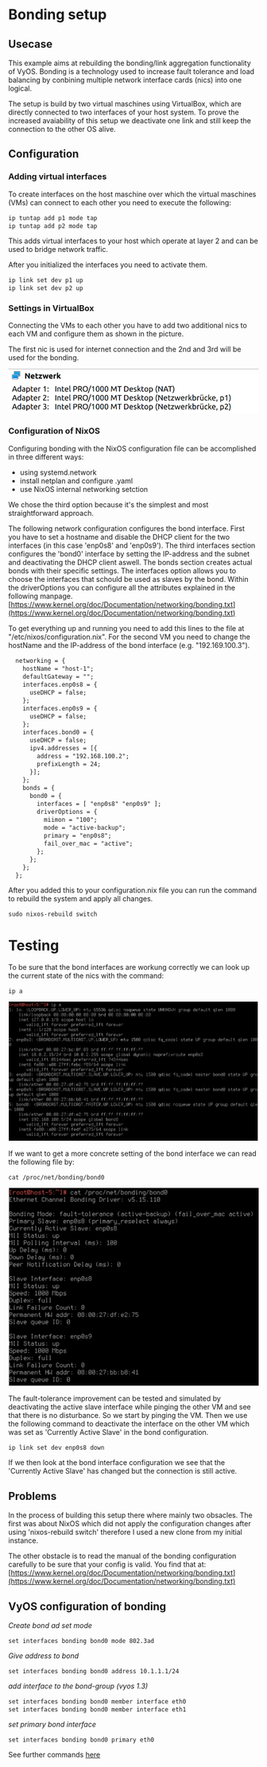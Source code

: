 # Bonding setup

## Usecase
This example aims at rebuilding the bonding/link aggregation functionality of VyOS. Bonding is a technology used to increase fault tolerance and load balancing by conbining multiple network interface cards (nics) into one logical. 

The setup is build by two virtual maschines using VirtualBox, which are directly connected to two interfaces of your host system. To prove the increased avaiability of this setup we deactivate one link and still keep the connection to the other OS alive. 

## Configuration

### Adding virtual interfaces 

To create interfaces on the host maschine over which the virtual maschines (VMs) can connect to each other you need to execute the following:
```
ip tuntap add p1 mode tap
ip tuntap add p2 mode tap
```
This adds virtual interfaces to your host which operate at layer 2 and can be used to bridge network traffic.


After you initialized the interfaces you need to activate them.
```
ip link set dev p1 up
ip link set dev p2 up
```

### Settings in VirtualBox

Connecting the VMs to each other you have to add two additional nics to each VM and configure them as shown in the picture. 

The first nic is used for internet connection and the 2nd and 3rd will be used for the bonding.

![Network configuration of the VMs in VirtualBox](img/networkConfigVB.png)


### Configuration of NixOS

Configuring bonding with the NixOS configuration file can be accomplished in three different ways:
* using systemd.network
* install netplan and configure .yaml
* use NixOS internal networking setction

We chose the third option because it's the simplest and most straightforward approach.

The following network configuration configures the bond interface. First you have to set a hostname and disable the DHCP client for the two interfaces (in this case 'enp0s8' and 'enp0s9'). The third interfaces section configures the 'bond0' interface by setting the IP-address and the subnet and deactivating the DHCP client aswell. The bonds section creates actual bonds with their specific settings. The interfaces option allows you to choose the interfaces that schould be used as slaves by the bond. Within the driverOptions you can configure all the attributes explained in the following manpage. 
[https://www.kernel.org/doc/Documentation/networking/bonding.txt](https://www.kernel.org/doc/Documentation/networking/bonding.txt)

To get everything up and running you need to add this lines to the file at "/etc/nixos/configuration.nix". For the second VM you need to change the hostName and the IP-address of the bond interface (e.g. "192.169.100.3").


```
  networking = {
    hostName = "host-1";
    defaultGateway = "";
    interfaces.enp0s8 = {
      useDHCP = false;
    };
    interfaces.enp0s9 = {
      useDHCP = false;
    };
    interfaces.bond0 = {
      useDHCP = false;
      ipv4.addresses = [{
        address = "192.168.100.2";
        prefixLength = 24;
      }];
    };
    bonds = {
      bond0 = {
        interfaces = [ "enp0s8" "enp0s9" ];
        driverOptions = {
          miimon = "100";
          mode = "active-backup";
          primary = "enp0s8";
          fail_over_mac = "active";
        };
      };
    };
  };
```

After you added this to your configuration.nix file you can run the command to rebuild the system and apply all changes. 

```
sudo nixos-rebuild switch
```

# Testing 
To be sure that the bond interfaces are workung correctly we can look up the current state of the nics with the command:
```
ip a
```
![Configuration of all network interfaces](img/ipA.png)

If we want to get a more concrete setting of the bond interface we can read the following file by:

```
cat /proc/net/bonding/bond0
```
![Configuration of a bond interface](img/bondConfig.png)

The fault-tolerance improvement can be tested and simulated by deactivating the active slave interface while pinging the other VM and see that there is no disturbance. So we start by pinging the VM. Then we use the following command to deactivate the interface on the other VM which was set as 'Currently Active Slave' in the bond configuration. 

```
ip link set dev enp0s8 down
```

If we then look at the bond interface configuration we see that the 'Currently Active Slave' has changed but the connection is still active.

## Problems
In the process of building this setup there where mainly two obsacles. The first was about NixOS which did not apply the configuration changes after using 'nixos-rebuild switch' therefore I used a new clone from my initial instance.

The other obstacle is to read the manual of the bonding configuration carefully to be sure that your config is valid. You find that at: 
[https://www.kernel.org/doc/Documentation/networking/bonding.txt](https://www.kernel.org/doc/Documentation/networking/bonding.txt)


## VyOS configuration of bonding

*Create bond ad set mode*
```
set interfaces bonding bond0 mode 802.3ad
```

*Give address to bond*
```
set interfaces bonding bond0 address 10.1.1.1/24
```

*add interface to the bond-group (vyos 1.3)*
```
set interfaces bonding bond0 member interface eth0
set interfaces bonding bond0 member interface eth1
```

*set primary bond interface*
```
set interfaces bonding bond0 primary eth0
```

See further commands [here](https://docs.vyos.io/en/latest/configuration/interfaces/bonding.html)